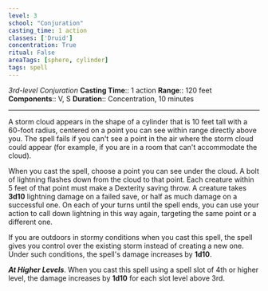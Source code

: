 ```yaml
---
level: 3
school: "Conjuration"
casting_time: 1 action
classes: ['Druid']
concentration: True
ritual: False
areaTags: [sphere, cylinder]
tags: spell
---
```


_3rd-level Conjuration_
**Casting Time**:: 1 action
**Range**:: 120 feet
**Components**:: V, S
**Duration**:: Concentration, 10 minutes

---

A storm cloud appears in the shape of a cylinder that is 10 feet tall with a 60-foot radius, centered on a point you can see within range directly above you. The spell fails if you can't see a point in the air where the storm cloud could appear (for example, if you are in a room that can't accommodate the cloud).

When you cast the spell, choose a point you can see under the cloud. A bolt of lightning flashes down from the cloud to that point. Each creature within 5 feet of that point must make a Dexterity saving throw. A creature takes **3d10** lightning damage on a failed save, or half as much damage on a successful one. On each of your turns until the spell ends, you can use your action to call down lightning in this way again, targeting the same point or a different one.

If you are outdoors in stormy conditions when you cast this spell, the spell gives you control over the existing storm instead of creating a new one. Under such conditions, the spell's damage increases by **1d10**.


**_At Higher Levels_**. When you cast this spell using a spell slot of 4th or higher level, the damage increases by **1d10** for each slot level above 3rd.


